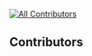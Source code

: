 [![All Contributors](https://img.shields.io/github/all-contributors/tnscdr/test?color=ee8449&style=flat-square)](#contributors)


## Contributors

<!-- ALL-CONTRIBUTORS-LIST:START - Do not remove or modify this section -->
<!-- prettier-ignore-start -->
<!-- markdownlint-disable -->

<!-- markdownlint-restore -->
<!-- prettier-ignore-end -->

<!-- ALL-CONTRIBUTORS-LIST:END -->
